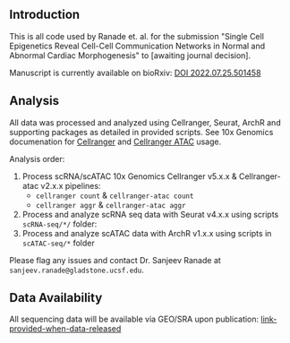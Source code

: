 ## Introduction

This is all code used by Ranade et. al. for the submission "Single Cell Epigenetics Reveal Cell-Cell Communication Networks in Normal and Abnormal Cardiac Morphogenesis" to [awaiting journal decision].

Manuscript is currently available on bioRxiv: [DOI 2022.07.25.501458](https://www.biorxiv.org/content/10.1101/2022.07.25.501458v1)

## Analysis
All data was processed and analyzed using Cellranger, Seurat, ArchR and supporting packages as detailed in provided scripts. See 10x Genomics documenation for [Cellranger](https://support.10xgenomics.com/single-cell-gene-expression/software/pipelines/latest/what-is-cell-ranger) and [Cellranger ATAC](https://support.10xgenomics.com/single-cell-atac/software/pipelines/latest/what-is-cell-ranger-atac) usage.

Analysis order:

1. Process scRNA/scATAC 10x Genomics Cellranger v5.x.x & Cellranger-atac v2.x.x pipelines:
   - `cellranger count` & `cellranger-atac count`
   - `cellranger aggr` & `cellranger-atac aggr`
2. Process and analyze scRNA seq data with Seurat v4.x.x using scripts `scRNA-seq/*/` folder:
3. Process and analyze scATAC data with ArchR v1.x.x using scripts in `scATAC-seq/*` folder

Please flag any issues and contact Dr. Sanjeev Ranade at `sanjeev.ranade@gladstone.ucsf.edu`.

## Data Availability

All sequencing data will be available via GEO/SRA upon publication: [link-provided-when-data-released](https://www.ncbi.nlm.nih.gov/sra)